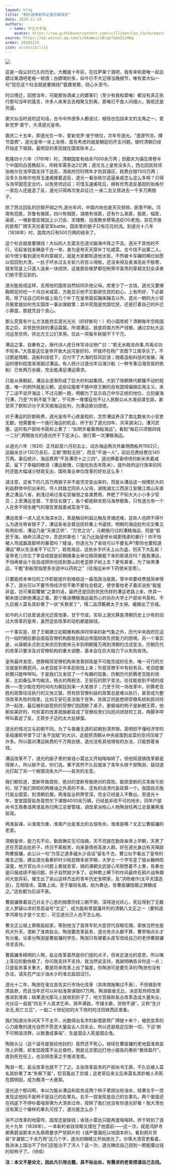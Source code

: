```yaml
---
layout: blog
title: "鸦片战争前传之道光搞钱记"
date: 2020-12-24
authors:
  - name: 中立大手指
    avatar: https://raw.githubusercontent.com/scillidan/Cos_Cache/master/avater/jin.png
source: https://mp.weixin.qq.com/s/0AuWwiitBiqofoQmZ1LMWg
order: 20201224
icon: accessibility
---
```


![](media/bigbigfinger_20201224_00.png)

这是一段尘封已久的历史。大概是十年前，在拉萨某个酒吧，我有幸和窦唯一起白嫖过某酒吧老板一顿酒；白嫖喝的多，如今已不大记得当晚细节，唯有窦大仙一句“现在这个社会就是要搞钱!”震聋发聩，绕心头至今。

时过境迁，回想当年，可能那张酒桌上的嫖客们（至少有我和窦唯）都没有真正执行那句当年的箴言，许多人来来去去相聚又别离，窦唯已不食人间烟火，我呢还是穷逼。

窦大仙当时说的这句话，古今中外很多人都说过，相信也包括本文的主角之一，爱新觉罗·旻宁，大清道光皇帝。

嘉庆二十五年，即道光负一年，爱新觉罗·旻宁继位，次年号道光。“澄源节流，撙节糜费”，道光皇帝一坐上龙椅，首先考虑的就是朝廷的开支问题。彼时清朝已经开始走下坡路，最明显的表现就在国库账本上。

乾隆四十六年（1781年）时，清朝国库有结余7000余万两；但嘉庆为镇压席卷半个中国的白莲教起义，所耗军需多达2亿两；道光当上皇帝没多久，西北回民将领张格尔在浩罕国支持下造反，清政府历时两年才将其镇压，耗费白银1100万两；没多久张格尔他哥玉速甫接着造反，道光一看张格尔这逼亲戚怎么这么多啊？只得与浩罕国签定合约，以免劳师远征；可惜玉速甫死后，拥有优秀造反基因的张格尔一家后人还是造了反，道光只得再次发兵征讨,一来二去又搭进去一千多万两银子。

除了西北回乱的巨额开销之外,道光年间，中国内地也是天灾频频，匪患不断。河南有捻匪，苏鲁有掖匪，四川有帼匪，湖南有瑶匪，还有什么臭匪，股匪，幅匪，枭匪，一堆新晋反贼加上小刀会、天理教、白莲教余孽等造反OG老炮，百花齐放的匪帮厂牌天天拉着官军battle，国库里的银子只有花花的流。到道光十八年（1838年）时，国库内只有500万两的结余了。

这个社会就是要搞钱！大仙的人生箴言在道光脑海中挥之不去。道光干其他的不行，论起省钱来确是千古一帝，身为皇帝天天穿补丁吃咸菜，古今找不出第二人。如今很少看到道光年的穿越文，就是大家都知道他太抠，不然被卡车碾的稀烂如愿以偿回到大清，一肚子坏水过五关斩六将宫斗得胜，还没来得及表演高处不胜寒，就发现皇上只遣人送来一块烧饼，这是那些做梦都在盼荣华富贵的穿越文妇女读者们绝不愿见到的。

道光能抠成这样，支用他的国库自然如同杀他父母。库里少了一文钱，道光又要捶胸顿足的吃一个月白米咸菜，方能显示他不忘勤政忧民的初心。上有所好，下必甚焉，除了往自己的补服上贴几个补丁在皇帝面前蹦来蹦去以外，道光一朝的大小官员极爱就如何充实国库一事出谋献策；其中究竟是忧国忧民，还是打着自己的升迁小算盘，那就凭自个良心。

那么究竟有什么方法能充实道光光光（好好断句！）的小国库呢？清朝每年空耗国库之巨，非劳民伤财的漕运莫属。所谓漕运，就是将南方所产钱粮，通过京杭大运河运至京师，供北方王公们享用。仅此一项每年耗银不下千万。

漕运之事，自秦有之。唐代诗人皮日休写诗议杨广曰：“若无水殿龙舟事,共禹论功不较多。”大意是这位皇帝开凿大运河是好的，坏就坏在杨广贪图下江南享乐了。不过那是隋朝，造船科技低下，应付不了大海的狂风巨浪；随着造船科技的发展，海运的便利程度渐渐超过漕运。有人统计过道光年沿海沙船（一种专事沿海贸易的帆船）已有两万余艘，完全能满足漕运需求。

只是从唐朝起，漕运业逐渐形成了巨大的利益集团，大到了改朝换代都撬不动的程度。唯一的例外就是元朝，这些征服者不搞中原王朝的自有国情偏搞实用主义，来了二话不说开海运；不过元朝一跑，明朝为了显示自己中华正统的地位，立刻废海行漕，乃至“片帆不能下海”，宁可养一堆倭寇也不让人民群众从大海自谋生路，甚至弄了群知识分子天天搞海运批判，为漕运歌功颂德。

对于漕运的巨额耗费，道光皇帝不心疼是假的，怎奈漕运养活了南北数省大小官吏无数，他需要有一个施行海运的机会。终于到了道光四年，洪泽湖决口，漕河淤塞。这时有户部尚书英和上奏了：“如明岁雇募商船海运”。看到“每石只须银四钱一二分”,两眼放光的道光终于下定决心，施行第一次漕粮海运。

从道光六年（1826）正月起至六月初五止，试办海运两次共雇佣商船共1562只，运输米总计130万余石，正额“颗粒无损”，而且“不溺一人”，前后花费经费仅140万两。事后统计，海运费用“不及漕项十之三四”，道光捧着香喷喷的新米夹着咸菜，留下了幸福的眼泪（漕运极慢，只能吃到去年陈米），提升政府运行效率的同时还能大幅减少财政支出，国有事业单位改革的好处这么多！

请注意，这省下的几百万两银子并不是凭空变出来的，而是从漕运这一规模巨大的利益群体中扣出来的，夺人财路尤同杀人父母，湖南湖北江西浙江安徽江南山东直隶之漕运八省，剥浅过闸过淮屯官催借之各类费用，养肥了不知大大小小多少官员；上至漕运总督、下至伍长旗丁，各个都是鲜衣怒马海参鲍鱼，只有道光帝一个人在舍不得生暖气的寝宫里就着咸菜涨干饭。

漕运改革一进入这大海深水区，真是触动利益比触及灵魂还难，这些人也顾不得什么为道光帝省银子了，漕运各省总督巡抚轮番上书逼宫。明朝的海运批判论文集又有用处啦，漕运乃是“天庾正供”、“万世之功”，元朝施行过的漕粮海运，则是“驱民于海，纳命沆漭之中，吾民何辜也！”此乃比始皇修长城更残虐的暴行！你不怕被人骂成嬴政那样的暴君吗？矮油，你道光为了省钱可以不要名声?那你也要知道漕运"赖以生活者不下亿万"，若改海运，这些水手纤夫上山为盗，则天下大乱矣！皇帝老儿你忘了李自成就是前朝搞事业单位精简被裁下来的邮递员吗？裁我漕运，不怕再冒出个张自成把你也挂到景山的老歪脖子树上去？更有甚者，为了抹黑漕运，干脆“剥船受指使多余途中以药败之”（往海运米中下药使米变质）。

只要能把本单位的工作职能提升到维稳这一最高政治层面，管中央要经费就简单得多了。道光可以不要市场经济但不敢不要社会稳定，便学着他老子嘉庆说些“殷鉴非遥，岂可重蹈覆辙”之类的话，最终还是回到劳民伤财的漕运老路上来，终其一朝未提过断绝漕运之事。那个推进槽粮海运最热心的协办大学士户部尚书英和，不久后被人莫名其妙奏了一状“失察家丁”，降二品顶戴褫太子太保，被踢出了京城。

如今的人们总爱说道光迂腐怕事，甘于守成，实际上道光算是清朝历史上少有的动过大改革的皇帝，虽然这些改革的动机都是缺钱。

一个事实是，除了王朝建立初期重构秩序时带来的新气象之外，历代中央政府在运行一段时期后都会面临官僚机构膨胀到超出帝国财政负担能力的困境。另一个事实是，从唐朝永贞到北宋庆历到南宋元丰到明朝隆万再到清朝的戊戌变法，历朝历代的改革只要涉及对官僚机构的重大调整，基本会在巨大阻力下以失败收场。

皇帝最终发现，想靠精简官僚机构来改善财政是不可能完成的任务，唯一可行的方法就是折腾民间，从老百姓手中多刮些钱上来；毕竟官僚手中有权有兵，老百姓被折腾只能咩咩叫。于是我们又发现了一个有趣的现象，历朝历代折腾老百姓的改革，比如桑弘羊均输法，杨炎的两税法，王安石的熙宁变法，往往能收到不错的成效——至少能在短时间内为朝廷刮来一大笔银子；乃至于同一场改革中，折腾老百姓的政策往往执行的又快又狠，而有损官僚利益的政策总是难以执行，甚至成为整场改革失败的隐患。比如王安石变法毁于党争，张居正则是想把官僚系统和民间经济一起改，最后被利益受损的官僚们抱团掀了桌子。更极端的例子是新朝王莽，他那些美好的、均贫富的改革措施都变成了官僚权贵们向民间敛财的工具，两脚羊咩咩叫着造了反，王莽步子迈的太大扯掉蛋。

道光的情况又与前朝不同。为了与昏庸无道的前朝划清界限，英明但不懂经济学的圣祖康熙爷曾下过“永不加赋”的大训，这就把清朝从中央层面割韭菜的空间压缩了许多。所以面对漕运耗费的千万两白银，道光没有其他增收的办法，只能想着省钱。

漕运改革不了，道光的脑子里的省钱小雷达又开始嗡嗡转了。但他知道搞改革都是得罪人，所以朕不说，你们说。果不其然不久后就来了青年头铁干部陶澍，鼓动道光打起了另一个税银流失大户——盐务的主意。

我们都知道，垄断导致腐败，绝对的垄断导致绝对的腐败。能把垄断的买卖做亏损的，除了我们熟知的两桶油之外真的不多，还有的话清代盐政算一个。我国自古施行盐业国营，到清朝后期，两淮盐业积弊至深，完全已经是入不敷出。至道光十年，堂堂国营盐务竟然欠下课银4000余万辆，已经是非改不可的地步。同年户部尚书王鼎奏请两淮盐务归两江总督管辖，调改革派核心人物陶澍任两江总督兼两淮盐政。

两淮盐课，以淮南为重，淮南产出是淮北的五倍有余。淮南是哪？文正公曹振镛的老家。

清朝皇帝，能力先不论，勤政确实无可指摘，天不亮就在勤政亲贤上早朝，天黑了还在芳碧丛批折子，终日不离板凳，向来是痔疮高发人群。好在道光身边有天降舔狗曹振镛，此公以一句“为官之道多磕头少说话”留名千古。曹公似乎看出了皇帝的难言之隐，建议道光看奏折时少抠屁眼多抠字眼，大学士一个字写歪了就从翰林院滚蛋，地方官出点小问题上奏就丢官，搞的满朝文武提心吊胆憋着不上奏，有奏也是只报成绩不报问题，折子自然就少多了。这种欺上瞒下的作风最终在鸦片战争期间大放异彩，催生出了奕山这样杰出的青年历史发明家，及“洪杨难作(太平天国造反)，互相隐讳，莫敢上闻。至于屡陷名城，始为奏达，皆曹振镛隐蔽之罪酿成之。”这些都为后话不表。

曹振镛靠着自己对主子心思的揣摩历经三朝不倒，深得道光欢心，死后得到了无数文人梦寐以求的至高谥号“文正”，成为能和曾国藩并列的清朝八文正之一（要知道李鸿章也才是个文忠），可见道光识人也不怎么地。

曹文正公祖上靠贩盐起家，等到他当了首席军机大臣赏代双眼花翎，家族当然也是鸡犬升天，垄断了淮南盐业。陶澍要改革盐务，道光帝点头都不算，曹宰相点头才有分量。论辈分陶澍是曹振镛的学生，陶澍只有硬着头皮写信给自己的老师曹振镛寻求支持。

曹振镛多精明的人啊，盐业改革虽然是你们提的点子，但肯定道光的意思，所以嘴上答应的勤快极了，你问我支持不支持，我当然说支持，我就明确告诉你这一点；只是盐务事关重大，要是将来改革上出了偏差，你陶澍可是要负泽的!陶澍也没有办法，请先在产出少油水少的淮北盐田试行。

道光十二年，陶澍在淮北首先实行市场化改革（具体措施略过不表），不但做到年清盐款，而且当年还可以补贴淮南课银67万两。陶澍振奋无比，决定趁热把改革推进到淮南；结果道光那马上就收到折子了，地方官报称盐业改革造成大量失业，光仪征一县就“四五千人哀求乞命，哭声满路，市铺关歇，货物不通”，又称“生计全无,死亡立见”，一副二十世纪初的大下岗时的沈阳铁西区景象。

我们知道光年间天下不太平，光数得出名字的新晋匪帮厂牌就十来个，被民变弄的心力疲惫的道光自然不愿意大量盐业人员失业，所以还是稳定压倒一切，下诏“断不可稍滋流弊，以致激成事端”，生是国企人死是国企鬼。

陶铁头公（这个谥号是我给他封的）竟然还不死心，继续在曹振镛的老地盘淮南盐场上折腾，却发现政策不出总督府，倒是北京那边打他小报告的奏折“奏牍盈尺”，直到死在任上，也没把改革之手推进淮南。

陶澍一死，盐业改革也就不了了之。主张改革盐务的户部尚书王鼎，不久后被人莫名其妙奏了本“失察下属”，贬官轰出了京城；这老哥后来又后来莫名其妙被人吊死在圆明园，成为晚清一大悬案。

道光这个郁闷啊，本以为能从漕运和盐务这两个柿子里捏出些油水，结果左手一捏发现这他妈不是柿子是自己的右睾丸，右手一捏发现是自己的左睾丸，两个蛋蛋还在裆底下不停吵着咱哥俩为大清卖过命，捏碎了我们也没有你道光好看！我大清也没有第三个像样的睾丸可捏了，道光能怎么办？

淌不过改革的地雷阵，国库还是缺钱；省钱小雷达只能再度嗡嗡转。终于转到了道光十九年（1838年），一本新的省钱攻略又摆在了他面前——这一次，就是鸿胪寺卿黄爵滋那本大名鼎鼎要求严禁鸦片的《请严塞漏卮以培国本折》。看到鸦片贸易“岁漏银二千余万两”这几个字，道光的眼睛又开始放光了。尔等大清官吏看着，我泱泱上国治不了你们还能治不了洋人？这一次，道光确信自己捏到一颗能攥出钱的软柿子了。（待续）

**注：本文不是论文，因此凡引用古籍，具不标出处，有需求的老哥烦请自己去找。**